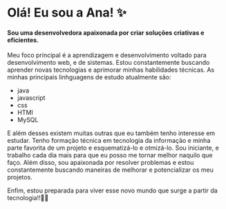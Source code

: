 <h1> Olá! Eu sou a Ana! ✨  </h1>
<h4> Sou uma desenvolvedora apaixonada por criar soluções criativas e eficientes. </h4>
Meu foco principal é a aprendizagem e desenvolvimento voltado para desenvolvimento web, e de sistemas. Estou constantemente buscando aprender novas tecnologias e aprimorar minhas habilidades técnicas.
As minhas principais linhguagens de estudo atualmente são:
<ul> 
  <li>java</li>
  <li>javascript</li>
  <li>css</li>
  <li>HTMl</li>
  <li>MySQL</li>
</ul>
E além desses existem muitas outras que eu também tenho interesse em estudar.
Tenho formação técnica em tecnologia da informação e minha parte favorita de um projeto e esquematizá-lo e otmizá-lo. 
Sou iniciante, e trabalho cada dia mais para que eu posso me tornar melhor naquilo que faço. Além disso, sou apaixonada por resolver problemas e estou constantemente buscando maneiras de melhorar e potencializar os meu projetos. 
<p> Enfim, estou preparada para viver esse novo mundo que surge a partir da tecnologia!!👩‍💻</p>
